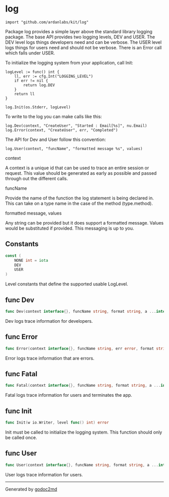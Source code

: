 
# log
    import "github.com/ardanlabs/kit/log"

Package log provides a simple layer above the standard library logging package.
The base API provides two logging levels, DEV and USER. The DEV level logs things
developers need and can be verbose. The USER level logs things for users need
and should not be verbose. There is an Error call which falls under USER.

To initialize the logging system from your application, call Init:


	logLevel := func() int {
		ll, err := cfg.Int("LOGGING_LEVEL")
		if err != nil {
			return log.DEV
		}
		return ll
	}
	
	log.Init(os.Stderr, logLevel)

To write to the log you can make calls like this:


	log.Dev(context, "CreateUser", "Started : Email[%s]", nu.Email)
	log.Error(context, "CreateUser", err, "Completed")

The API for Dev and User follow this convention:


	log.User(context, "funcName", "formatted message %s", values)

context

A context is a unique id that can be used to trace an entire session or
request. This value should be generated as early as possible and passed
through out the different calls.

funcName

Provide the name of the function the log statement is being declared in. This
can take on a type name in the case of the method (type.method).

formatted message, values

Any string can be provided but it does support a formatted message. Values
would be substituted if provided. This messaging is up to you.




## Constants
``` go
const (
    NONE int = iota
    DEV
    USER
)
```
Level constants that define the supported usable LogLevel.



## func Dev
``` go
func Dev(context interface{}, funcName string, format string, a ...interface{})
```
Dev logs trace information for developers.


## func Error
``` go
func Error(context interface{}, funcName string, err error, format string, a ...interface{})
```
Error logs trace information that are errors.


## func Fatal
``` go
func Fatal(context interface{}, funcName string, format string, a ...interface{})
```
Fatal logs trace information for users and terminates the app.


## func Init
``` go
func Init(w io.Writer, level func() int) error
```
Init must be called to initialize the logging system. This function should
only be called once.


## func User
``` go
func User(context interface{}, funcName string, format string, a ...interface{})
```
User logs trace information for users.









- - -
Generated by [godoc2md](http://godoc.org/github.com/davecheney/godoc2md)
